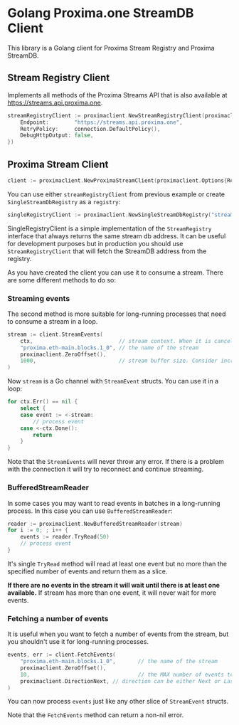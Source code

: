 # Golang Proxima.one StreamDB Client

This library is a Golang client for Proxima Stream Registry and Proxima StreamDB.

## Stream Registry Client
Implements all methods of the Proxima Streams API that is also available at https://streams.api.proxima.one.

```go
streamRegistryClient := proximaclient.NewStreamRegistryClient(proximaclient.StreamRegistryClientOptions{
    Endpoint:        "https://streams.api.proxima.one",
    RetryPolicy:     connection.DefaultPolicy(),
    DebugHttpOutput: false,
})
```

## Proxima Stream Client

```go
client := proximaclient.NewProximaStreamClient(proximaclient.Options{Registry: registry})
```
You can use either `streamRegistryClient` from previous example or create `SingleStreamDbRegistry` as a `registry`:
```go
singleRegistryClient := proximaclient.NewSingleStreamDbRegistry("streams.buh.apps.proxima.one:443")
```
SingleRegistryClient is a simple implementation of the `StreamRegistry` interface that always returns the same stream db address.
It can be useful for development purposes but in production you should use `StreamRegistryClient` that will fetch the StreamDB address from the registry.

As you have created the client you can use it to consume a stream. There are some different methods to do so:

### Streaming events
The second method is more suitable for long-running processes that need to consume a stream in a loop.
```go
stream := client.StreamEvents(
    ctx,                           // stream context. When it is cancelled the stream will be closed
    "proxima.eth-main.blocks.1_0", // the name of the stream
    proximaclient.ZeroOffset(),
    1000,                          // stream buffer size. Consider increasing it if you have unstable network connection
)
```
Now `stream` is a Go channel with `StreamEvent` structs. You can use it in a loop:
```go
for ctx.Err() == nil {
    select {
    case event := <-stream:
        // process event
    case <-ctx.Done():
        return
    }
}
```
Note that the `StreamEvents` will never throw any error. If there is a problem with the connection it will try to reconnect and continue streaming.

### BufferedStreamReader
In some cases you may want to read events in batches in a long-running process. In this case you can use `BufferedStreamReader`:
```go
reader := proximaclient.NewBufferedStreamReader(stream)
for i := 0; ; i++ {
    events := reader.TryRead(50)
    // process event
}
```
It's single `TryRead` method will read at least one event but no more than the specified number of events and return them as a slice.

<b>If there are no events in the stream it will wait until there is at least one available.</b> If stream has more than one event, it will never wait for more events.

### Fetching a number of events
It is useful when you want to fetch a number of events from the stream, but you shouldn't use it for long-running processes.
```go
events, err := client.FetchEvents(
    "proxima.eth-main.blocks.1_0",       // the name of the stream
    proximaclient.ZeroOffset(),
    10,                                  // the MAX number of events to fetch
    proximaclient.DirectionNext, // direction can be either Next or Last which means forward or backward
)
```
You can now process `events` just like any other slice of `StreamEvent` structs.

Note that the `FetchEvents` method can return a non-nil error.

